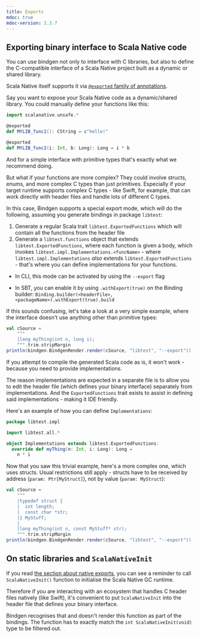 ```yaml
---
title: Exports 
mdoc: true
mdoc-version: 2.3.7
---
```


## Exporting binary interface to Scala Native code

You can use bindgen not only to interface with C libraries,
but also to define the C-compatible interface of a Scala Native
project built as a dynamic or shared library.

Scala Native itself supports it via [`@exported` family of annotations](https://scala-native.org/en/stable/user/interop.html#exported-methods).

Say you want to expose your Scala Native code as a dynamic/shared 
library. You could manually define your functions like this:

```scala
import scalanative.unsafe.*

@exported
def MYLIB_func1(): CString = c"hello!"

@exported
def MYLIB_func2(i: Int, b: Long): Long = i * b
```

And for a simple interface with primitive types that's exactly what 
we recommend doing.

But what if your functions are more complex? They could involve structs, enums, and more complex C types than just primitives. Especially if your target runtime supports complex C types - like Swift, for example, that can work directly with header files and handle lots of different C types.

In this case, Bindgen supports a special export mode, which will do the 
following, assuming you generate bindings in package `libtest`:

1. Generate a regular Scala trait `libtest.ExportedFunctions` which will
contain all the functions from the header file 
2. Generate a `libtest.functions` object that extends `libtest.ExportedFunctions`, where each function is given a body, which invokes `libtest.impl.Implementations.<funcName>` - where `libtest.impl.Implementations` _also_ extends `libtest.ExportedFunctions` - that's where you can define implementations for your functions.

- In CLI, this mode can be activated by using the `--export` flag 

- In SBT, you can enable it by using `.withExport(true)` on the Binding builder: 
    `Binding.builder(<headerFile>, <packageName>).withExport(true).build`

If this sounds confusing, let's take a look at a very simple example, where the interface doesn't use anything other than primitive types:

```scala mdoc:passthrough
val cSource = 
    """
    |long myThing(int n, long i);
    """.trim.stripMargin
println(bindgen.BindgenRender.render(cSource, "libtest", "--export"))
```

If you attempt to compile the generated Scala code as is, it won't work - because you need to provide implementations. 

The reason implementations are expected in a separate file is to allow you to edit the header file (which defines your binary interface) separately from implementations. And the `ExportedFunctions` trait
exists to assist in defining said implementations - making it IDE friendly.

Here's an example of how you can define `Implementations`:

```scala
package libtest.impl 

import libtest.all.*

object Implementations extends libtest.ExportedFunctions:
  override def myThing(n: Int, i: Long): Long = 
    n * i
```

Now that you saw this trivial example, here's a more complex one, which uses structs. Usual restrictions
still apply - structs have to be received by address (`param: Ptr[MyStruct]`), not by value (`param: MyStruct`): 


```scala mdoc:nest:passthrough
val cSource = 
    """
    |typedef struct {
    |  int length;
    |  const char *str;
    |} MyStuff;
    |
    |long myThing(int n, const MyStuff* str);
    """.trim.stripMargin
println(bindgen.BindgenRender.render(cSource, "libtest", "--export"))
```

## On static libraries and `ScalaNativeInit`

If you read [the section about native exports](https://scala-native.org/en/stable/user/interop.html#exported-methods), you can see a reminder to call `ScalaNativeInit()` function to 
initialise the Scala Native GC runtime. 

Therefore if you are interacting with an ecosystem that handles C header files natively (like Swift),
it's convenient to put `ScalaNativeInit` into the header file that defines your binary interface.

Bindgen recognises that and doesn't render this function as part of the bindings. 
The function has to exactly match the `int ScalaNativeInit(void)` type to be filtered out.

